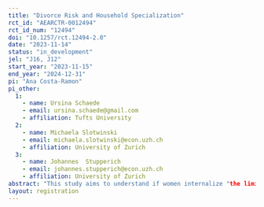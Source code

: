 ```yaml
---
title: "Divorce Risk and Household Specialization"
rct_id: "AEARCTR-0012494"
rct_id_num: "12494"
doi: "10.1257/rct.12494-2.0"
date: "2023-11-14"
status: "in_development"
jel: "J16, J12"
start_year: "2023-11-15"
end_year: "2024-12-31"
pi: "Ana Costa-Ramon"
pi_other:
  1:
    - name: Ursina Schaede
    - email: ursina.schaede@gmail.com
    - affiliation: Tufts University
  2:
    - name: Michaela Slotwinski
    - email: michaela.slotwinski@econ.uzh.ch
    - affiliation: University of Zurich
  3:
    - name: Johannes  Stupperich
    - email: johannes.stupperich@econ.uzh.ch
    - affiliation: University of Zurich
abstract: "This study aims to understand if women internalize "the limited commitment problem" — that is, the risk of divorce and the consequences of household specialization in the event of divorce — when considering their future financial situation and making decisions about household specialization. To do this, we randomize exposure to a (real) divorce experience through a brief testimonial video that highlights women's experiences and decision-making regarding divorce-associated financial risks and household specialization. We measure whether exposure to a divorce experience can shift women’s perception of divorce risk and divorce-related financial risks. Additionally, we measure whether this exposure may change women’s willingness to take preventive measures to mitigate these risks."
layout: registration
---
```


